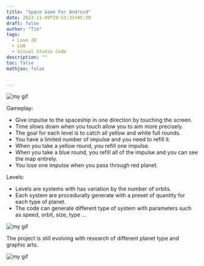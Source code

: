 ```yaml
---
title: "Space Game For Android"
date: 2023-11-09T19:53:33+05:30
draft: false
author: "Tim"
tags:
  - Love 2D 
  - LUA
  - Visual Studio Code
description: ""
toc: false
mathjax: false


---
```




![my gif](/images/Gi2.gif)


Gameplay:

  - Give impulse to the spaceship in one direction by touching the screen.
  - Time slows down when you touch allow you to aim more precisely.
  - The goal for each level is to catch all yellow and white full rounds.
  - You have a limited number of impulse and you need to refill it.
  - When you take a yellow round, you refill one impulse.
  - When you take a blue round, you refill all of the impulse and you can see the map entirely.
  - You lose one impulse when you pass through red planet.


Levels:

  - Levels are systems with has variation by the number of orbits.
  - Each system are procedurally generate with a preset of quantity for each type of planet.
  - The code can generate different type of system with parameters such as speed, orbit, size, type ...




![my gif](/images/Gi1.gif)



The project is still evolving with research of different planet type and graphic arts.


![my gif](/images/planets.PNG)
